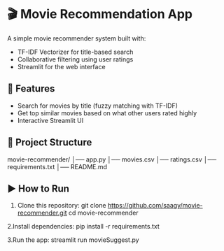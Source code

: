 # 🎬 Movie Recommendation App

A simple movie recommender system built with:
- TF-IDF Vectorizer for title-based search
- Collaborative filtering using user ratings
- Streamlit for the web interface

## 🚀 Features
- Search for movies by title (fuzzy matching with TF-IDF)
- Get top similar movies based on what other users rated highly
- Interactive Streamlit UI

## 📂 Project Structure
movie-recommender/
│── app.py
│── movies.csv
│── ratings.csv
│── requirements.txt
│── README.md


## ▶️ How to Run
1. Clone this repository:
   git clone https://github.com/saagy/movie-recommender.git
   cd movie-recommender
   
2.Install dependencies:
pip install -r requirements.txt

3.Run the app:
streamlit run movieSuggest.py
